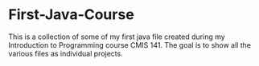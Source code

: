 # First-Java-Course
This is a collection of some of my first java file created during my Introduction to Programming course CMIS 141. The goal is to show all the various files as individual projects.
